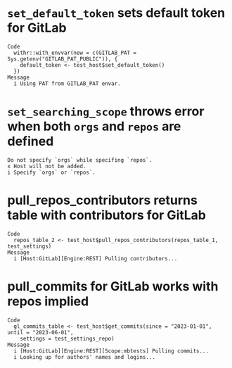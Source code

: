 # `set_default_token` sets default token for GitLab

    Code
      withr::with_envvar(new = c(GITLAB_PAT = Sys.getenv("GITLAB_PAT_PUBLIC")), {
        default_token <- test_host$set_default_token()
      })
    Message
      i Using PAT from GITLAB_PAT envar.

# `set_searching_scope` throws error when both `orgs` and `repos` are defined

    Do not specify `orgs` while specifing `repos`.
    x Host will not be added.
    i Specify `orgs` or `repos`.

# pull_repos_contributors returns table with contributors for GitLab

    Code
      repos_table_2 <- test_host$pull_repos_contributors(repos_table_1, test_settings)
    Message
      i [Host:GitLab][Engine:REST] Pulling contributors...

# pull_commits for GitLab works with repos implied

    Code
      gl_commits_table <- test_host$get_commits(since = "2023-01-01", until = "2023-06-01",
        settings = test_settings_repo)
    Message
      i [Host:GitLab][Engine:REST][Scope:mbtests] Pulling commits...
      i Looking up for authors' names and logins...

